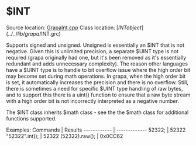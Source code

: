 # $INT
Source location: [GrapaInt.cpp](../../source/grapa/GrapaInt.cpp)
Class location: [$INT object](../../lib/grapa/$INT.grc)

Supports signed and unsigned. Unsigned is essentially an $INT that is not negative. Given this is unlimited precision, a separate $UINT type is not required (grapa originally had one, but it's been removed as it's essentially redundant and adds unnecessary complexity). The reason other languages have a $UINT type is to handle to bit overflow issue where the high order bit may become set during math operations. In grapa, when the high order bit is set, it automatically increases the precision and there is no overflow. Still, there is sometimes a need for specific $UINT type handling of raw bytes, and to support this there is a uint() function to ensure that a raw byte stream with a high order bit is not incorrectly interpreted as a negative number. 

The $INT class inherits $math class - see the the $math class for additional functions supported.

Examples:
Commands | Results
------------ | -------------
52322; | 52322
"52322".int(); | 52322
(52322).raw(); | 0x0CC62
